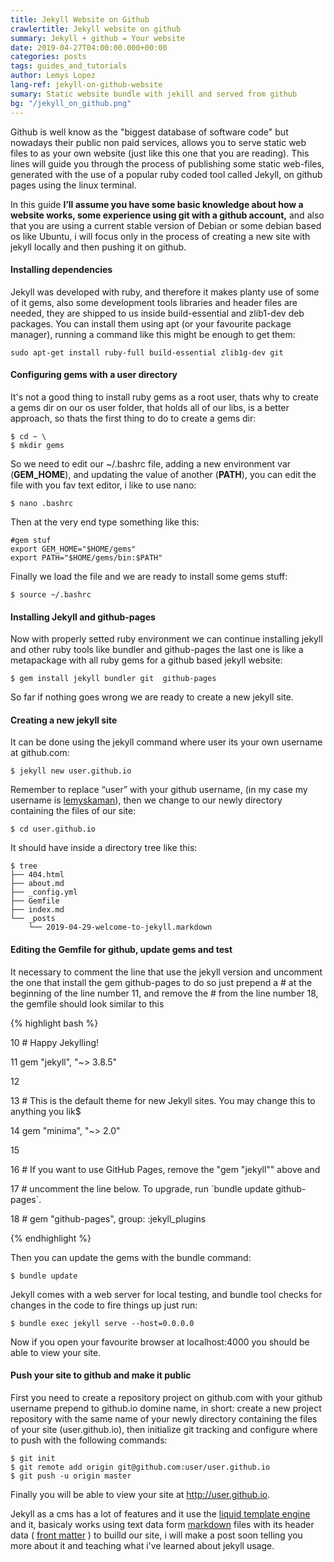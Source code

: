 ```yaml
---
title: Jekyll Website on Github
crawlertitle: Jekyll website on github
summary: Jekyll + github = Your website
date: 2019-04-27T04:00:00.000+00:00
categories: posts
tags: guides_and_tutorials
author: Lemys Lopez
lang-ref: jekyll-on-github-website
sumary: Static website bundle with jekill and served from github
bg: "/jekyll_on_github.png"
---
```


Github is well know as the "biggest database of software code" but nowadays their public non paid services, allows you to  serve static web files to as your own website (just like this one that you are reading). This lines will guide you through  the process of publishing some static web-files, generated with the use of a popular ruby coded tool called Jekyll, on github pages using the linux terminal.

In this guide **I’ll assume you have some basic knowledge about how a website works, some experience using git with a github account,** and also that you are using a current stable version of Debian or some debian based os like Ubuntu, i will focus only in the process of creating a new site with jekyll locally and then pushing it on github.

#### Installing dependencies

Jekyll was developed with ruby, and therefore it makes planty use of some of it gems, also some development tools libraries and header files are needed, they are shipped to us inside build-essential and zlib1-dev deb packages. You can install them using apt (or your favourite package manager), running a command like this might be enough to get them:

    sudo apt-get install ruby-full build-essential zlib1g-dev git

#### Configuring gems with a user directory

It's not a good thing to install ruby gems as a root user, thats why to create a gems dir on our os user folder, that holds all of our libs, is a better approach, so thats the first thing to do to create a gems dir:

    $ cd ~ \ 
    $ mkdir gems

So we need to edit our  \~/.bashrc file, adding a new environment var (**GEM_HOME**), and updating the value of another (**PATH**),  you can edit the file with you fav text editor, i like to use nano:

    $ nano .bashrc

Then at the very end type something like this:

    #gem stuf 
    export GEM_HOME="$HOME/gems" 
    export PATH="$HOME/gems/bin:$PATH"

Finally we load the file and we are ready to install some gems stuff:

    $ source ~/.bashrc

#### Installing Jekyll and github-pages

Now with properly setted ruby environment we can continue installing jekyll and other ruby tools like bundler and github-pages the last one is like a metapackage with all ruby gems for a github based jekyll website:

    $ gem install jekyll bundler git  github-pages

So far if nothing goes wrong we are ready to create a new jekyll site.

#### Creating a new jekyll site

It can be done using the jekyll command where user its your own username at github.com:

    $ jekyll new user.github.io 

Remember to replace “user” with your github username, (in my case my username is [lemyskaman](https://github.com/lemyskaman "lemyskaman")), then we change to our newly directory containing the files of our site:

    $ cd user.github.io

It should have inside a  directory tree  like this:

    $ tree
    ├── 404.html
    ├── about.md
    ├── _config.yml
    ├── Gemfile
    ├── index.md
    └── _posts
    	└── 2019-04-29-welcome-to-jekyll.markdown

#### Editing the Gemfile for github, update gems and test

It necessary to comment the line that use the jekyll version and uncomment the one that install the gem github-pages to do so just prepend a # at the beginning of the line number 11, and remove the # from the line number 18, the gemfile should look similar to this

{% highlight bash %}

10 # Happy Jekylling!

11 gem "jekyll", "\~> 3.8.5"

12

13 # This is the default theme for new Jekyll sites. You may change this to anything you lik$

14 gem "minima", "\~> 2.0"

15

16 # If you want to use GitHub Pages, remove the "gem "jekyll"" above and

17 # uncomment the line below. To upgrade, run \`bundle update github-pages\`.

18 # gem "github-pages", group: :jekyll_plugins

{% endhighlight %}

Then you can update the gems with the bundle command:

    $ bundle update

Jekyll comes with a web server for local testing, and bundle tool checks for changes in the code to fire things up just run:

    $ bundle exec jekyll serve --host=0.0.0.0

Now if you open your favourite browser at localhost:4000 you should be able to view your site.

#### Push your site to github and make it public

First you need to create a repository project on github.com with your github username prepend to github.io domine name, in short: create a new project repository with the same name of your newly directory containing the files of your site (user.github.io), then initialize git tracking and configure where to push with the following commands:

    $ git init
    $ git remote add origin git@github.com:user/user.github.io 
    $ git push -u origin master

Finally you will be able to view your site at http://user.github.io.

Jekyll as a cms has a lot of features and it use the [liquid template engine](https://shopify.github.io/liquid/basics/types/ "liquid") and it, basicaly works using text data form [markdown](https://en.wikipedia.org/wiki/Markdown "markdown") files with its header data ( [front matter](https://jekyllrb.com/docs/front-matter/ "jekyll front matter") ) to builld our site, i will make a post soon telling you more about it and teaching what i've  learned about jekyll usage.